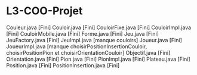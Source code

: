 # L3-COO-Projet

Couleur.java [Fini]
Couloir.java [Fini]
CouloirFixe.java [Fini]
CouloirImpl.java [Fini]
CouloirMobile.java [Fini]
Forme.java [Fini]
Jeu.java [Fini]
JeuFactory.java [Fini]
JeuImpl.java [manque couloirs]
Joueur.java [Fini]
JoueurImpl.java [manque choisirPositionInsertionCouloir, choisirPositionPion et choisirOrientationCouloir]
Objectif.java [Fini]
Orientation.java [Fini]
Pion.java [Fini]
PionImpl.java [Fini]
Plateau.java [Fini]
Position.java [Fini]
PositionInsertion.java [Fini]